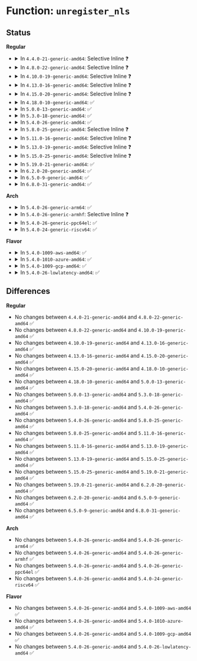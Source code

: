 # Function: <code>unregister_nls</code>

## Status
<b>Regular</b>
<ul>
<li>
<details>
<summary>In <code>4.4.0-21-generic-amd64</code>: Selective Inline ❓</summary>

```c
int unregister_nls(struct nls_table * nls)
```

```json
{
  "name": "unregister_nls",
  "collision_type": "Unique Global",
  "inline_type": "Selective",
  "funcs": [
    {
      "addr": 18446744071582044752,
      "name": "unregister_nls",
      "external": true,
      "loc": "fs/nls/nls_base.c:258",
      "file": "fs/nls/nls_base.c",
      "inline": "not declared, inlined",
      "caller_inline": [],
      "caller_func": [
        "fs/nls/nls_cp437.c:exit_nls_cp437"
      ]
    }
  ],
  "symbols": [
    {
      "addr": 18446744071582044752,
      "name": "unregister_nls",
      "section": ".text",
      "bind": "STB_GLOBAL",
      "size": 122
    }
  ]
}
```
</details>
</li>
<li>
<details>
<summary>In <code>4.8.0-22-generic-amd64</code>: Selective Inline ❓</summary>

```c
int unregister_nls(struct nls_table * nls)
```

```json
{
  "name": "unregister_nls",
  "collision_type": "Unique Global",
  "inline_type": "Selective",
  "funcs": [
    {
      "addr": 18446744071582259232,
      "name": "unregister_nls",
      "external": true,
      "loc": "fs/nls/nls_base.c:258",
      "file": "fs/nls/nls_base.c",
      "inline": "not declared, inlined",
      "caller_inline": [],
      "caller_func": [
        "fs/nls/nls_cp437.c:exit_nls_cp437"
      ]
    }
  ],
  "symbols": [
    {
      "addr": 18446744071582259232,
      "name": "unregister_nls",
      "section": ".text",
      "bind": "STB_GLOBAL",
      "size": 122
    }
  ]
}
```
</details>
</li>
<li>
<details>
<summary>In <code>4.10.0-19-generic-amd64</code>: Selective Inline ❓</summary>

```c
int unregister_nls(struct nls_table * nls)
```

```json
{
  "name": "unregister_nls",
  "collision_type": "Unique Global",
  "inline_type": "Selective",
  "funcs": [
    {
      "addr": 18446744071582348912,
      "name": "unregister_nls",
      "external": true,
      "loc": "fs/nls/nls_base.c:258",
      "file": "fs/nls/nls_base.c",
      "inline": "not declared, inlined",
      "caller_inline": [],
      "caller_func": [
        "fs/nls/nls_cp437.c:exit_nls_cp437"
      ]
    }
  ],
  "symbols": [
    {
      "addr": 18446744071582348912,
      "name": "unregister_nls",
      "section": ".text",
      "bind": "STB_GLOBAL",
      "size": 122
    }
  ]
}
```
</details>
</li>
<li>
<details>
<summary>In <code>4.13.0-16-generic-amd64</code>: Selective Inline ❓</summary>

```c
int unregister_nls(struct nls_table * nls)
```

```json
{
  "name": "unregister_nls",
  "collision_type": "Unique Global",
  "inline_type": "Selective",
  "funcs": [
    {
      "addr": 18446744071582433840,
      "name": "unregister_nls",
      "external": true,
      "loc": "fs/nls/nls_base.c:258",
      "file": "fs/nls/nls_base.c",
      "inline": "not declared, inlined",
      "caller_inline": [],
      "caller_func": [
        "fs/nls/nls_cp437.c:exit_nls_cp437"
      ]
    }
  ],
  "symbols": [
    {
      "addr": 18446744071582433840,
      "name": "unregister_nls",
      "section": ".text",
      "bind": "STB_GLOBAL",
      "size": 122
    }
  ]
}
```
</details>
</li>
<li>
<details>
<summary>In <code>4.15.0-20-generic-amd64</code>: Selective Inline ❓</summary>

```c
int unregister_nls(struct nls_table * nls)
```

```json
{
  "name": "unregister_nls",
  "collision_type": "Unique Global",
  "inline_type": "Selective",
  "funcs": [
    {
      "addr": 18446744071582584336,
      "name": "unregister_nls",
      "external": true,
      "loc": "fs/nls/nls_base.c:258",
      "file": "fs/nls/nls_base.c",
      "inline": "not declared, inlined",
      "caller_inline": [],
      "caller_func": [
        "fs/nls/nls_cp437.c:exit_nls_cp437"
      ]
    }
  ],
  "symbols": [
    {
      "addr": 18446744071582584336,
      "name": "unregister_nls",
      "section": ".text",
      "bind": "STB_GLOBAL",
      "size": 122
    }
  ]
}
```
</details>
</li>
<li>
<details>
<summary>In <code>4.18.0-10-generic-amd64</code>: ✅</summary>

```c
int unregister_nls(struct nls_table * nls)
```

```json
{
  "name": "unregister_nls",
  "collision_type": "Unique Global",
  "inline_type": "No",
  "funcs": [
    {
      "addr": 18446744071582776912,
      "name": "unregister_nls",
      "external": true,
      "loc": "fs/nls/nls_base.c:258",
      "file": "fs/nls/nls_base.c",
      "inline": "seen, unknown",
      "caller_inline": [],
      "caller_func": [
        "fs/nls/nls_cp437.c:exit_nls_cp437"
      ]
    }
  ],
  "symbols": [
    {
      "addr": 18446744071582776912,
      "name": "unregister_nls",
      "section": ".text",
      "bind": "STB_GLOBAL",
      "size": 122
    }
  ]
}
```
</details>
</li>
<li>
<details>
<summary>In <code>5.0.0-13-generic-amd64</code>: ✅</summary>

```c
int unregister_nls(struct nls_table * nls)
```

```json
{
  "name": "unregister_nls",
  "collision_type": "Unique Global",
  "inline_type": "No",
  "funcs": [
    {
      "addr": 18446744071582880864,
      "name": "unregister_nls",
      "external": true,
      "loc": "fs/nls/nls_base.c:258",
      "file": "fs/nls/nls_base.c",
      "inline": "seen, unknown",
      "caller_inline": [],
      "caller_func": [
        "fs/nls/nls_cp437.c:exit_nls_cp437"
      ]
    }
  ],
  "symbols": [
    {
      "addr": 18446744071582880864,
      "name": "unregister_nls",
      "section": ".text",
      "bind": "STB_GLOBAL",
      "size": 122
    }
  ]
}
```
</details>
</li>
<li>
<details>
<summary>In <code>5.3.0-18-generic-amd64</code>: ✅</summary>

```c
int unregister_nls(struct nls_table * nls)
```

```json
{
  "name": "unregister_nls",
  "collision_type": "Unique Global",
  "inline_type": "No",
  "funcs": [
    {
      "addr": 18446744071583055232,
      "name": "unregister_nls",
      "external": true,
      "loc": "fs/nls/nls_base.c:258",
      "file": "fs/nls/nls_base.c",
      "inline": "seen, unknown",
      "caller_inline": [],
      "caller_func": [
        "fs/nls/nls_cp437.c:exit_nls_cp437"
      ]
    }
  ],
  "symbols": [
    {
      "addr": 18446744071583055232,
      "name": "unregister_nls",
      "section": ".text",
      "bind": "STB_GLOBAL",
      "size": 122
    }
  ]
}
```
</details>
</li>
<li>
<details>
<summary>In <code>5.4.0-26-generic-amd64</code>: ✅</summary>

```c
int unregister_nls(struct nls_table * nls)
```

```json
{
  "name": "unregister_nls",
  "collision_type": "Unique Global",
  "inline_type": "No",
  "funcs": [
    {
      "addr": 18446744071583161648,
      "name": "unregister_nls",
      "external": true,
      "loc": "fs/nls/nls_base.c:258",
      "file": "fs/nls/nls_base.c",
      "inline": "seen, unknown",
      "caller_inline": [],
      "caller_func": [
        "fs/nls/nls_cp437.c:exit_nls_cp437"
      ]
    }
  ],
  "symbols": [
    {
      "addr": 18446744071583161648,
      "name": "unregister_nls",
      "section": ".text",
      "bind": "STB_GLOBAL",
      "size": 122
    }
  ]
}
```
</details>
</li>
<li>
<details>
<summary>In <code>5.8.0-25-generic-amd64</code>: Selective Inline ❓</summary>

```c
int unregister_nls(struct nls_table * nls)
```

```json
{
  "name": "unregister_nls",
  "collision_type": "Unique Global",
  "inline_type": "Selective",
  "funcs": [
    {
      "addr": 18446744071583484336,
      "name": "unregister_nls",
      "external": true,
      "loc": "fs/nls/nls_base.c:258",
      "file": "fs/nls/nls_base.c",
      "inline": "not declared, inlined",
      "caller_inline": [],
      "caller_func": [
        "fs/nls/nls_cp437.c:exit_nls_cp437"
      ]
    }
  ],
  "symbols": [
    {
      "addr": 18446744071583484336,
      "name": "unregister_nls",
      "section": ".text",
      "bind": "STB_GLOBAL",
      "size": 128
    }
  ]
}
```
</details>
</li>
<li>
<details>
<summary>In <code>5.11.0-16-generic-amd64</code>: Selective Inline ❓</summary>

```c
int unregister_nls(struct nls_table * nls)
```

```json
{
  "name": "unregister_nls",
  "collision_type": "Unique Global",
  "inline_type": "Selective",
  "funcs": [
    {
      "addr": 18446744071583592592,
      "name": "unregister_nls",
      "external": true,
      "loc": "fs/nls/nls_base.c:258",
      "file": "fs/nls/nls_base.c",
      "inline": "not declared, inlined",
      "caller_inline": [],
      "caller_func": [
        "fs/nls/nls_cp437.c:exit_nls_cp437"
      ]
    }
  ],
  "symbols": [
    {
      "addr": 18446744071583592592,
      "name": "unregister_nls",
      "section": ".text",
      "bind": "STB_GLOBAL",
      "size": 128
    }
  ]
}
```
</details>
</li>
<li>
<details>
<summary>In <code>5.13.0-19-generic-amd64</code>: Selective Inline ❓</summary>

```c
int unregister_nls(struct nls_table * nls)
```

```json
{
  "name": "unregister_nls",
  "collision_type": "Unique Global",
  "inline_type": "Selective",
  "funcs": [
    {
      "addr": 18446744071583615664,
      "name": "unregister_nls",
      "external": true,
      "loc": "fs/nls/nls_base.c:258",
      "file": "fs/nls/nls_base.c",
      "inline": "not declared, inlined",
      "caller_inline": [],
      "caller_func": [
        "fs/nls/nls_cp437.c:exit_nls_cp437"
      ]
    }
  ],
  "symbols": [
    {
      "addr": 18446744071583615664,
      "name": "unregister_nls",
      "section": ".text",
      "bind": "STB_GLOBAL",
      "size": 128
    }
  ]
}
```
</details>
</li>
<li>
<details>
<summary>In <code>5.15.0-25-generic-amd64</code>: Selective Inline ❓</summary>

```c
int unregister_nls(struct nls_table * nls)
```

```json
{
  "name": "unregister_nls",
  "collision_type": "Unique Global",
  "inline_type": "Selective",
  "funcs": [
    {
      "addr": 18446744071583974112,
      "name": "unregister_nls",
      "external": true,
      "loc": "fs/nls/nls_base.c:258",
      "file": "fs/nls/nls_base.c",
      "inline": "not declared, inlined",
      "caller_inline": [],
      "caller_func": [
        "fs/nls/nls_cp437.c:exit_nls_cp437"
      ]
    }
  ],
  "symbols": [
    {
      "addr": 18446744071583974112,
      "name": "unregister_nls",
      "section": ".text",
      "bind": "STB_GLOBAL",
      "size": 128
    }
  ]
}
```
</details>
</li>
<li>
<details>
<summary>In <code>5.19.0-21-generic-amd64</code>: ✅</summary>

```c
int unregister_nls(struct nls_table * nls)
```

```json
{
  "name": "unregister_nls",
  "collision_type": "Unique Global",
  "inline_type": "No",
  "funcs": [
    {
      "addr": 18446744071584555344,
      "name": "unregister_nls",
      "external": true,
      "loc": "fs/nls/nls_base.c:258",
      "file": "fs/nls/nls_base.c",
      "inline": "seen, unknown",
      "caller_inline": [],
      "caller_func": [
        "fs/nls/nls_cp437.c:exit_nls_cp437"
      ]
    }
  ],
  "symbols": [
    {
      "addr": 18446744071584555344,
      "name": "unregister_nls",
      "section": ".text",
      "bind": "STB_GLOBAL",
      "size": 140
    }
  ]
}
```
</details>
</li>
<li>
<details>
<summary>In <code>6.2.0-20-generic-amd64</code>: ✅</summary>

```c
int unregister_nls(struct nls_table * nls)
```

```json
{
  "name": "unregister_nls",
  "collision_type": "Unique Global",
  "inline_type": "No",
  "funcs": [
    {
      "addr": 18446744071585232352,
      "name": "unregister_nls",
      "external": true,
      "loc": "fs/nls/nls_base.c:258",
      "file": "fs/nls/nls_base.c",
      "inline": "seen, unknown",
      "caller_inline": [],
      "caller_func": [
        "fs/nls/nls_cp437.c:exit_nls_cp437"
      ]
    }
  ],
  "symbols": [
    {
      "addr": 18446744071585232352,
      "name": "unregister_nls",
      "section": ".text",
      "bind": "STB_GLOBAL",
      "size": 140
    }
  ]
}
```
</details>
</li>
<li>
<details>
<summary>In <code>6.5.0-9-generic-amd64</code>: ✅</summary>

```c
int unregister_nls(struct nls_table * nls)
```

```json
{
  "name": "unregister_nls",
  "collision_type": "Unique Global",
  "inline_type": "No",
  "funcs": [
    {
      "addr": 18446744071585461936,
      "name": "unregister_nls",
      "external": true,
      "loc": "fs/nls/nls_base.c:258",
      "file": "fs/nls/nls_base.c",
      "inline": "seen, unknown",
      "caller_inline": [],
      "caller_func": [
        "fs/nls/nls_cp437.c:exit_nls_cp437"
      ]
    }
  ],
  "symbols": [
    {
      "addr": 18446744071585461936,
      "name": "unregister_nls",
      "section": ".text",
      "bind": "STB_GLOBAL",
      "size": 140
    }
  ]
}
```
</details>
</li>
<li>
<details>
<summary>In <code>6.8.0-31-generic-amd64</code>: ✅</summary>

```c
int unregister_nls(struct nls_table * nls)
```

```json
{
  "name": "unregister_nls",
  "collision_type": "Unique Global",
  "inline_type": "No",
  "funcs": [
    {
      "addr": 18446744071585696912,
      "name": "unregister_nls",
      "external": true,
      "loc": "fs/nls/nls_base.c:258",
      "file": "fs/nls/nls_base.c",
      "inline": "seen, unknown",
      "caller_inline": [],
      "caller_func": [
        "fs/nls/nls_cp437.c:exit_nls_cp437"
      ]
    }
  ],
  "symbols": [
    {
      "addr": 18446744071585696912,
      "name": "unregister_nls",
      "section": ".text",
      "bind": "STB_GLOBAL",
      "size": 140
    }
  ]
}
```
</details>
</li>
</ul>
<b>Arch</b>
<ul>
<li>
<details>
<summary>In <code>5.4.0-26-generic-arm64</code>: ✅</summary>

```c
int unregister_nls(struct nls_table * nls)
```

```json
{
  "name": "unregister_nls",
  "collision_type": "Unique Global",
  "inline_type": "No",
  "funcs": [
    {
      "addr": 18446603336494873520,
      "name": "unregister_nls",
      "external": true,
      "loc": "fs/nls/nls_base.c:258",
      "file": "fs/nls/nls_base.c",
      "inline": "seen, unknown",
      "caller_inline": [],
      "caller_func": [
        "fs/nls/nls_cp437.c:exit_nls_cp437"
      ]
    }
  ],
  "symbols": [
    {
      "addr": 18446603336494873520,
      "name": "unregister_nls",
      "section": ".text",
      "bind": "STB_GLOBAL",
      "size": 220
    }
  ]
}
```
</details>
</li>
<li>
<details>
<summary>In <code>5.4.0-26-generic-armhf</code>: Selective Inline ❓</summary>

```c
int unregister_nls(struct nls_table * nls)
```

```json
{
  "name": "unregister_nls",
  "collision_type": "Unique Global",
  "inline_type": "Selective",
  "funcs": [
    {
      "addr": 3228289680,
      "name": "unregister_nls",
      "external": true,
      "loc": "fs/nls/nls_base.c:258",
      "file": "fs/nls/nls_base.c",
      "inline": "not declared, inlined",
      "caller_inline": [],
      "caller_func": [
        "fs/nls/nls_cp437.c:exit_nls_cp437"
      ]
    }
  ],
  "symbols": [
    {
      "addr": 3228289680,
      "name": "unregister_nls",
      "section": ".text",
      "bind": "STB_GLOBAL",
      "size": 184
    }
  ]
}
```
</details>
</li>
<li>
<details>
<summary>In <code>5.4.0-26-generic-ppc64el</code>: ✅</summary>

```c
int unregister_nls(struct nls_table * nls)
```

```json
{
  "name": "unregister_nls",
  "collision_type": "Unique Global",
  "inline_type": "No",
  "funcs": [
    {
      "addr": 13835058055288731760,
      "name": "unregister_nls",
      "external": true,
      "loc": "fs/nls/nls_base.c:258",
      "file": "fs/nls/nls_base.c",
      "inline": "seen, unknown",
      "caller_inline": [],
      "caller_func": [
        "fs/nls/nls_cp437.c:exit_nls_cp437"
      ]
    }
  ],
  "symbols": [
    {
      "addr": 13835058055288731760,
      "name": "unregister_nls",
      "section": ".text",
      "bind": "STB_GLOBAL",
      "size": 304
    }
  ]
}
```
</details>
</li>
<li>
<details>
<summary>In <code>5.4.0-24-generic-riscv64</code>: ✅</summary>

```c
int unregister_nls(struct nls_table * nls)
```

```json
{
  "name": "unregister_nls",
  "collision_type": "Unique Global",
  "inline_type": "No",
  "funcs": [
    {
      "addr": 18446743936274191794,
      "name": "unregister_nls",
      "external": true,
      "loc": "fs/nls/nls_base.c:258",
      "file": "fs/nls/nls_base.c",
      "inline": "seen, unknown",
      "caller_inline": [],
      "caller_func": [
        "fs/nls/nls_cp437.c:exit_nls_cp437"
      ]
    }
  ],
  "symbols": [
    {
      "addr": 18446743936274191794,
      "name": "unregister_nls",
      "section": ".text",
      "bind": "STB_GLOBAL",
      "size": 234
    }
  ]
}
```
</details>
</li>
</ul>
<b>Flavor</b>
<ul>
<li>
<details>
<summary>In <code>5.4.0-1009-aws-amd64</code>: ✅</summary>

```c
int unregister_nls(struct nls_table * nls)
```

```json
{
  "name": "unregister_nls",
  "collision_type": "Unique Global",
  "inline_type": "No",
  "funcs": [
    {
      "addr": 18446744071583130384,
      "name": "unregister_nls",
      "external": true,
      "loc": "fs/nls/nls_base.c:258",
      "file": "fs/nls/nls_base.c",
      "inline": "seen, unknown",
      "caller_inline": [],
      "caller_func": [
        "fs/nls/nls_cp437.c:exit_nls_cp437"
      ]
    }
  ],
  "symbols": [
    {
      "addr": 18446744071583130384,
      "name": "unregister_nls",
      "section": ".text",
      "bind": "STB_GLOBAL",
      "size": 122
    }
  ]
}
```
</details>
</li>
<li>
<details>
<summary>In <code>5.4.0-1010-azure-amd64</code>: ✅</summary>

```c
int unregister_nls(struct nls_table * nls)
```

```json
{
  "name": "unregister_nls",
  "collision_type": "Unique Global",
  "inline_type": "No",
  "funcs": [
    {
      "addr": 18446744071583067536,
      "name": "unregister_nls",
      "external": true,
      "loc": "fs/nls/nls_base.c:258",
      "file": "fs/nls/nls_base.c",
      "inline": "seen, unknown",
      "caller_inline": [],
      "caller_func": [
        "fs/nls/nls_cp437.c:exit_nls_cp437"
      ]
    }
  ],
  "symbols": [
    {
      "addr": 18446744071583067536,
      "name": "unregister_nls",
      "section": ".text",
      "bind": "STB_GLOBAL",
      "size": 122
    }
  ]
}
```
</details>
</li>
<li>
<details>
<summary>In <code>5.4.0-1009-gcp-amd64</code>: ✅</summary>

```c
int unregister_nls(struct nls_table * nls)
```

```json
{
  "name": "unregister_nls",
  "collision_type": "Unique Global",
  "inline_type": "No",
  "funcs": [
    {
      "addr": 18446744071583118992,
      "name": "unregister_nls",
      "external": true,
      "loc": "fs/nls/nls_base.c:258",
      "file": "fs/nls/nls_base.c",
      "inline": "seen, unknown",
      "caller_inline": [],
      "caller_func": [
        "fs/nls/nls_cp437.c:exit_nls_cp437"
      ]
    }
  ],
  "symbols": [
    {
      "addr": 18446744071583118992,
      "name": "unregister_nls",
      "section": ".text",
      "bind": "STB_GLOBAL",
      "size": 122
    }
  ]
}
```
</details>
</li>
<li>
<details>
<summary>In <code>5.4.0-26-lowlatency-amd64</code>: ✅</summary>

```c
int unregister_nls(struct nls_table * nls)
```

```json
{
  "name": "unregister_nls",
  "collision_type": "Unique Global",
  "inline_type": "No",
  "funcs": [
    {
      "addr": 18446744071583207072,
      "name": "unregister_nls",
      "external": true,
      "loc": "fs/nls/nls_base.c:258",
      "file": "fs/nls/nls_base.c",
      "inline": "seen, unknown",
      "caller_inline": [],
      "caller_func": [
        "fs/nls/nls_cp437.c:exit_nls_cp437"
      ]
    }
  ],
  "symbols": [
    {
      "addr": 18446744071583207072,
      "name": "unregister_nls",
      "section": ".text",
      "bind": "STB_GLOBAL",
      "size": 118
    }
  ]
}
```
</details>
</li>
</ul>

## Differences
<b>Regular</b>
<ul>
<li>
No changes between <code>4.4.0-21-generic-amd64</code> and <code>4.8.0-22-generic-amd64</code> ✅
</li>
<li>
No changes between <code>4.8.0-22-generic-amd64</code> and <code>4.10.0-19-generic-amd64</code> ✅
</li>
<li>
No changes between <code>4.10.0-19-generic-amd64</code> and <code>4.13.0-16-generic-amd64</code> ✅
</li>
<li>
No changes between <code>4.13.0-16-generic-amd64</code> and <code>4.15.0-20-generic-amd64</code> ✅
</li>
<li>
No changes between <code>4.15.0-20-generic-amd64</code> and <code>4.18.0-10-generic-amd64</code> ✅
</li>
<li>
No changes between <code>4.18.0-10-generic-amd64</code> and <code>5.0.0-13-generic-amd64</code> ✅
</li>
<li>
No changes between <code>5.0.0-13-generic-amd64</code> and <code>5.3.0-18-generic-amd64</code> ✅
</li>
<li>
No changes between <code>5.3.0-18-generic-amd64</code> and <code>5.4.0-26-generic-amd64</code> ✅
</li>
<li>
No changes between <code>5.4.0-26-generic-amd64</code> and <code>5.8.0-25-generic-amd64</code> ✅
</li>
<li>
No changes between <code>5.8.0-25-generic-amd64</code> and <code>5.11.0-16-generic-amd64</code> ✅
</li>
<li>
No changes between <code>5.11.0-16-generic-amd64</code> and <code>5.13.0-19-generic-amd64</code> ✅
</li>
<li>
No changes between <code>5.13.0-19-generic-amd64</code> and <code>5.15.0-25-generic-amd64</code> ✅
</li>
<li>
No changes between <code>5.15.0-25-generic-amd64</code> and <code>5.19.0-21-generic-amd64</code> ✅
</li>
<li>
No changes between <code>5.19.0-21-generic-amd64</code> and <code>6.2.0-20-generic-amd64</code> ✅
</li>
<li>
No changes between <code>6.2.0-20-generic-amd64</code> and <code>6.5.0-9-generic-amd64</code> ✅
</li>
<li>
No changes between <code>6.5.0-9-generic-amd64</code> and <code>6.8.0-31-generic-amd64</code> ✅
</li>
</ul>
<b>Arch</b>
<ul>
<li>
No changes between <code>5.4.0-26-generic-amd64</code> and <code>5.4.0-26-generic-arm64</code> ✅
</li>
<li>
No changes between <code>5.4.0-26-generic-amd64</code> and <code>5.4.0-26-generic-armhf</code> ✅
</li>
<li>
No changes between <code>5.4.0-26-generic-amd64</code> and <code>5.4.0-26-generic-ppc64el</code> ✅
</li>
<li>
No changes between <code>5.4.0-26-generic-amd64</code> and <code>5.4.0-24-generic-riscv64</code> ✅
</li>
</ul>
<b>Flavor</b>
<ul>
<li>
No changes between <code>5.4.0-26-generic-amd64</code> and <code>5.4.0-1009-aws-amd64</code> ✅
</li>
<li>
No changes between <code>5.4.0-26-generic-amd64</code> and <code>5.4.0-1010-azure-amd64</code> ✅
</li>
<li>
No changes between <code>5.4.0-26-generic-amd64</code> and <code>5.4.0-1009-gcp-amd64</code> ✅
</li>
<li>
No changes between <code>5.4.0-26-generic-amd64</code> and <code>5.4.0-26-lowlatency-amd64</code> ✅
</li>
</ul>

